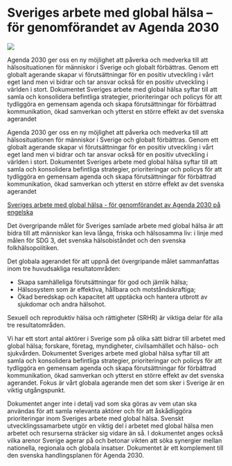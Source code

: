 # Sveriges arbete med global hälsa – för genomförandet av Agenda 2030

![](/contentassets/e7e070f7d8ae466fa3e092aa8243fa41/sveriges-arbete-for-global-halsa.jpg?width=150&quality=85)

Agenda 2030 ger oss en ny möjlighet att påverka och medverka till att hälsosituationen för människor i Sverige och globalt förbättras. Genom ett globalt agerande skapar vi förutsättningar för en positiv utveckling i vårt eget land men vi bidrar och tar ansvar också för en positiv utveckling i världen i stort. Dokumentet Sveriges arbete med global hälsa syftar till att samla och konsolidera befintliga strategier, prioriteringar och policys för att tydliggöra en gemensam agenda och skapa förutsättningar för förbättrad kommunikation, ökad samverkan och ytterst en större effekt av det svenska agerandet

Agenda 2030 ger oss en ny möjlighet att påverka och medverka till att hälsosituationen för människor i Sverige och globalt förbättras. Genom ett globalt agerande skapar vi förutsättningar för en positiv utveckling i vårt eget land men vi bidrar och tar ansvar också för en positiv utveckling i världen i stort. Dokumentet Sveriges arbete med global hälsa syftar till att samla och konsolidera befintliga strategier, prioriteringar och policys för att tydliggöra en gemensam agenda och skapa förutsättningar för förbättrad kommunikation, ökad samverkan och ytterst en större effekt av det svenska agerandet

[Sveriges arbete med global hälsa - för genomförandet av Agenda 2030 på engelska](https://www.government.se/information-material/2018/11/swedens-work-on-global-health--implementing-the-2030-agenda/)

Det övergripande målet för Sveriges samlade arbete med global hälsa är att bidra till att människor kan leva långa, friska och hälsosamma liv: i linje med målen för SDG 3, det svenska hälsobiståndet och den svenska folkhälsopolitiken.

Det globala agerandet för att uppnå det övergripande
målet sammanfattas inom tre huvudsakliga resultatområden:

* Skapa samhälleliga förutsättningar för god och jämlik
hälsa;
* Hälsosystem som är effektiva, hållbara och motståndskraftiga;
* Ökad beredskap och kapacitet att upptäcka och hantera utbrott av sjukdomar och andra hälsohot.

Sexuell och reproduktiv hälsa och rättigheter (SRHR) är
viktiga delar för alla tre resultatområden.

Vi har ett stort antal aktörer i Sverige som på olika sätt bidrar till arbetet med global hälsa; forskare, företag, myndigheter, civilsamhället och hälso- och sjukvården. Dokumentet Sveriges arbete med global hälsa syftar till att samla och konsolidera befintliga strategier, prioriteringar och policys för att tydliggöra en gemensam agenda och skapa förutsättningar för förbättrad kommunikation, ökad samverkan och ytterst en större effekt av det svenska agerandet. Fokus är vårt globala agerande men det som sker i Sverige är en viktig utgångspunkt.

Dokumentet anger inte i detalj vad som ska göras av vem utan ska användas för att samla relevanta aktörer och för att åskådliggöra prioriteringar inom Sveriges arbete med global hälsa. Svenskt utvecklingssamarbete utgör en viktig del i arbetet med global hälsa men arbetet och resurserna sträcker sig vidare än så. I dokumentet anges också vilka arenor Sverige agerar på och betonar vikten att söka synergier mellan nationella, regionala och globala insatser. Dokumentet är ett komplement till den svenska handlingsplanen för Agenda 2030.
